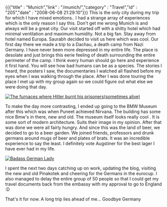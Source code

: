{{{"title" : "Munich","link" : "/munich/","category" : "Travel","id" : "205","date" : "2008-06-08 21:29:10"}}}
This is the only city during my trip for which I have mixed emotions.. I had a strange array of experiences which is the only reason I say this. Don't get me wrong Munich is and always will be a great city. Our visit started off with a shitty hotel which had minimal ventilation and maximum humidity. Not a big fan. Stay away from hotel named Europa. Saurabh decided to visit us here which was cool. Our first day there we made a trip to a Dachau, a death camp from Nazi Germany. I have never been more depressed in my entire life. The place is desolate and just brings this eerie feeling of death surrounding the entire perimeter of the camp. I think every human should go here and experience it first hand. You will see how bad humans can be as a species. The stories I heard, the posters I saw, the documentaries I watched all flashed before my eyes when I was walking through the place. After I was done touring the place I met up with my group again so we could figure out what else we were doing that day.
<!--more-->
[![The furnaces where Hitler burnt his prisoners(sometimes alive)](/img/upload/dscn1001-300x168.jpg "Furnaces at Dachau")](/img/upload/dscn1001.jpg)

To make the day more contrasting, I ended up going to the BMW Museum after this which was when Puneet achieved Nirvana. The building has some nice Bmw's in there, new and old. The museum itself looks really cool . It is some sort of modern architecture. Suits their image in my opinion. After that was done we were all fairly hungry. And since this was the land of beer, we decided to go to a beer garden. We joined friends, professors and drunk germans around mugs of beer and plates of brats. It was an incredible experience to say the least. I definitely vote Augstiner for the best lager I have ever had in my life.

[![Badass German Lady](/img/upload/img_0306-300x225.jpg "Badass German Lady")](/img/upload/img_0306.jpg)

I spent the next two days catching up on work, updating the blog, visiting the new and old Pinakotek and cheering for the Germans in the eurocup. I also managed to delay the entire group of 50 people so that I could get my travel documents back from the embassy with my approval to go to England :D

That's it for now. A long trip lies ahead of me... Goodbye Germany